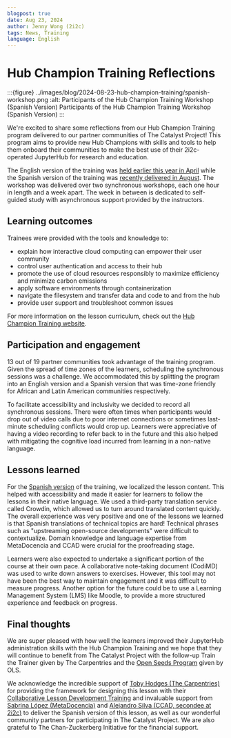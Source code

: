 ```yaml
---
blogpost: true
date: Aug 23, 2024
author: Jenny Wong (2i2c)
tags: News, Training
language: English
---
```


# Hub Champion Training Reflections

:::{figure} ../images/blog/2024-08-23-hub-champion-training/spanish-workshop.png
:alt: Participants of the Hub Champion Training Workshop (Spanish Version)
Participants of the Hub Champion Training Workshop (Spanish Version)
:::

We're excited to share some reflections from our Hub Champion Training program delivered to our partner communities of The Catalyst Project! This program aims to provide new Hub Champions with skills and tools to help them onboard their communities to make the best use of their 2i2c-operated JupyterHub for research and education.

The English version of the training was [held earlier this year in April](./2024-04-hub-champion-training.md) while the Spanish version of the training was [recently delivered in August](./2024-06-21-entrenamiento-de-hub.md). The workshop was delivered over two synchronous workshops, each one hour in length and a week apart. The week in between is dedicated to self-guided study with asynchronous support provided by the instructors.

## Learning outcomes

Trainees were provided with the tools and knowledge to:

- explain how interactive cloud computing can empower their user community
- control user authentication and access to their hub
- promote the use of cloud resources responsibly to maximize efficiency and minimize carbon emissions
- apply software environments through containerization
- navigate the filesystem and transfer data and code to and from the hub
- provide user support and troubleshoot common issues

For more information on the lesson curriculum, check out the [Hub Champion Training website](https://catalystproject.cloud/hub-champion-training/).

## Participation and engagement

13 out of 19 partner communities took advantage of the training program. Given the spread of time zones of the learners, scheduling the synchronous sessions was a challenge. We accommodated this by splitting the program into an English version and a Spanish version that was time-zone friendly for African and Latin American communities respectively.

To facilitate accessibility and inclusivity we decided to record all synchronous sessions. There were often times when participants would drop out of video calls due to poor internet connections or sometimes last-minute scheduling conflicts would crop up. Learners were appreciative of having a video recording to refer back to in the future and this also helped with mitigating the cognitive load incurred from learning in a non-native language.

## Lessons learned

For the [Spanish version](https://catalystproject.cloud/hub-champion-training/es/index.html) of the training, we localized the lesson content. This helped with accessibility and made it easier for learners to follow the lessons in their native language. We used a third-party translation service called Crowdin, which allowed us to turn around translated content quickly. The overall experience was very positive and one of the lessons we learned is that Spanish translations of technical topics are hard! Technical phrases such as "upstreaming open-source developments" were difficult to contextualize. Domain knowledge and language expertise from MetaDocencia and CCAD were crucial for the proofreading stage.

Learners were also expected to undertake a significant portion of the course at their own pace. A collaborative note-taking document (CodiMD) was used to write down answers to exercises. However, this tool may not have been the best way to maintain engagement and it was difficult to measure progress. Another option for the future could be to use a Learning Management System (LMS) like Moodle, to provide a more structured experience and feedback on progress.

## Final thoughts

We are super pleased with how well the learners improved their JupyterHub administration skills with the Hub Champion Training and we hope that they will continue to benefit from The Catalyst Project with the follow-up Train the Trainer given by The Carpentries and the [Open Seeds Program](https://we-are-ols.org/openseeds/) given by OLS.

We acknowledge the incredible support of [Toby Hodges (The Carpentries)](../people.md#the-carpentries) for providing the framework for designing this lesson with their [Collaborative Lesson Development Training](https://carpentries.org/lesson-development-training/) and invaluable support from [Sabrina López (MetaDocencia)](../people.md#metadocencia) and [Alejandro Silva (CCAD, secondee at 2i2c)](../people.md#ccad) to deliver the Spanish version of this lesson, as well as our wonderful community partners for participating in The Catalyst Project. We are also grateful to The Chan-Zuckerberg Initiative for the financial support.
